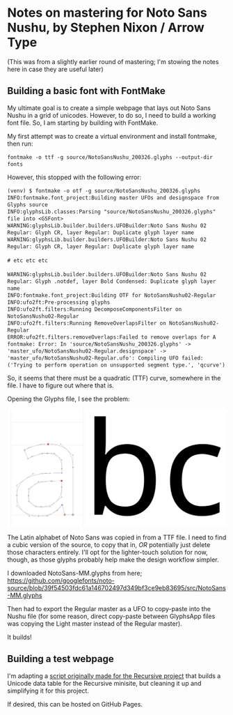 # Notes on mastering for Noto Sans Nushu, by Stephen Nixon / Arrow Type

(This was from a slightly earlier round of mastering; I'm stowing the notes here in case they are useful later)

## Building a basic font with FontMake

My ultimate goal is to create a simple webpage that lays out Noto Sans Nushu in a grid of unicodes. However, to do so, I need to build a working font file. So, I am starting by building with FontMake.


My first attempt was to create a virtual environment and install fontmake, then run:

```
fontmake -o ttf -g source/NotoSansNushu_200326.glyphs --output-dir fonts
```

However, this stopped with the following error:

```
(venv) $ fontmake -o otf -g source/NotoSansNushu_200326.glyphs
INFO:fontmake.font_project:Building master UFOs and designspace from Glyphs source
INFO:glyphsLib.classes:Parsing "source/NotoSansNushu_200326.glyphs" file into <GSFont>
WARNING:glyphsLib.builder.builders.UFOBuilder:Noto Sans Nushu 02 Regular: Glyph CR, layer Regular: Duplicate glyph layer name
WARNING:glyphsLib.builder.builders.UFOBuilder:Noto Sans Nushu 02 Regular: Glyph CR, layer Regular: Duplicate glyph layer name

# etc etc etc

WARNING:glyphsLib.builder.builders.UFOBuilder:Noto Sans Nushu 02 Regular: Glyph .notdef, layer Bold Condensed: Duplicate glyph layer name
INFO:fontmake.font_project:Building OTF for NotoSansNushu02-Regular
INFO:ufo2ft:Pre-processing glyphs
INFO:ufo2ft.filters:Running DecomposeComponentsFilter on NotoSansNushu02-Regular
INFO:ufo2ft.filters:Running RemoveOverlapsFilter on NotoSansNushu02-Regular
ERROR:ufo2ft.filters.removeOverlaps:Failed to remove overlaps for A
fontmake: Error: In 'source/NotoSansNushu_200326.glyphs' -> 'master_ufo/NotoSansNushu02-Regular.designspace' -> 'master_ufo/NotoSansNushu02-Regular.ufo': Compiling UFO failed: ('Trying to perform operation on unsupported segment type.', 'qcurve')
```

So, it seems that there must be a quadratic (TTF) curve, somewhere in the file. I have to figure out where that is.

Opening the Glyphs file, I see the problem:

![screenshot of glyphsapp with the quadratic outlines of the letter "a"](2020-04-01-20-30-44.png)

The Latin alphabet of Noto Sans was copied in from a TTF file. I need to find a cubic version of the source, to copy that in, *OR* potentially just delete those characters entirely. I'll opt for the lighter-touch solution for now, though, as those glyphs probably help make the design workflow simpler.

I downloaded NotoSans-MM.glyphs from here; https://github.com/googlefonts/noto-source/blob/39f54503fdc61a146702497d349bf3ce9eb83695/src/NotoSans-MM.glyphs

Then had to export the Regular master as a UFO to copy-paste into the Nushu file (for some reason, direct copy-paste between GlyphsApp files was copying the Light master instead of the Regular master).

It builds!

## Building a test webpage

I'm adapting a [script originally made for the Recursive project](https://github.com/arrowtype/recursive/blob/23bf5fdbf5938a5ac533c7d8bd969226d939e882/src/build-scripts/data-tables-for-website/build-html-unicode-grid-from-string.py) that builds a Unicode data table for the Recursive minisite, but cleaning it up and simplifying it for this project.

If desired, this can be hosted on GitHub Pages.
